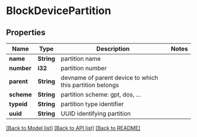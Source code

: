 # BlockDevicePartition

## Properties

Name | Type | Description | Notes
------------ | ------------- | ------------- | -------------
**name** | **String** | partition name | 
**number** | **i32** | partition number | 
**parent** | **String** | devname of parent device to which this partition belongs | 
**scheme** | **String** | partition scheme: gpt, dos, ... | 
**typeid** | **String** | partition type identifier | 
**uuid** | **String** | UUID identifying partition | 

[[Back to Model list]](../README.md#documentation-for-models) [[Back to API list]](../README.md#documentation-for-api-endpoints) [[Back to README]](../README.md)


